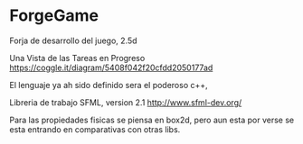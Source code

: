 ForgeGame
======

Forja de desarrollo del juego, 2.5d

Una Vista de las Tareas en Progreso https://coggle.it/diagram/5408f042f20cfdd2050177ad

El lenguaje ya ah sido definido sera el poderoso c++,

Libreria de trabajo SFML, version 2.1 http://www.sfml-dev.org/

Para las propiedades fisicas se piensa en box2d, pero aun esta por verse se esta entrando en comparativas con otras libs.






